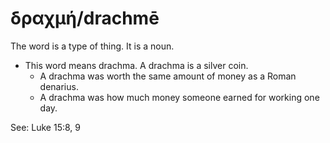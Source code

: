 # δραχμή/drachmē
The word is a type of thing. It is a noun. 

* This word means drachma. A drachma is a silver coin.
    * A drachma was worth the same amount of money as a Roman denarius. 
    * A drachma was how much money someone earned for working one day. 

See: Luke 15:8, 9
